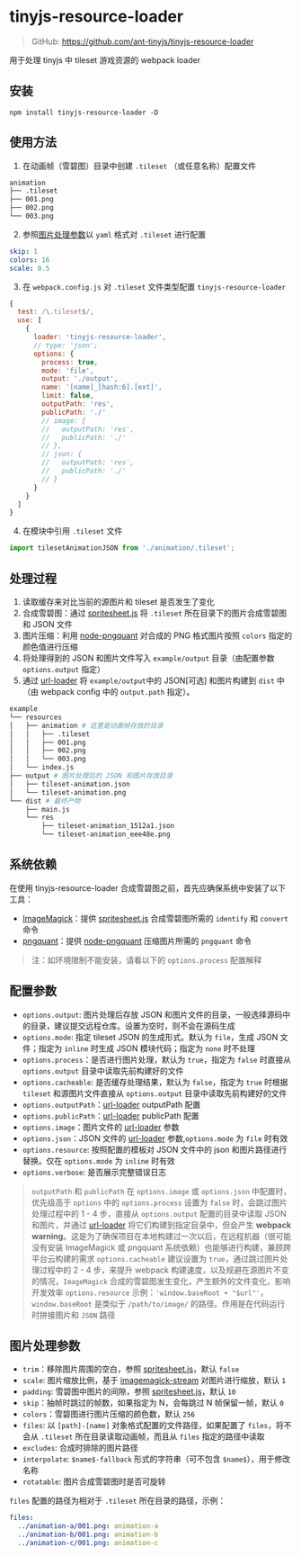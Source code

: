 # tinyjs-resource-loader

> GitHub: https://github.com/ant-tinyjs/tinyjs-resource-loader

用于处理 tinyjs 中 tileset 游戏资源的 webpack loader

## 安装
`npm install tinyjs-resource-loader -D`

## 使用方法
1. 在动画帧（雪碧图）目录中创建 `.tileset` （或任意名称）配置文件
```bash
animation
├── .tileset
├── 001.png
├── 002.png
└── 003.png
```
2. 参照[图片处理参数](#图片处理参数)以 `yaml` 格式对 `.tileset` 进行配置
```yaml
skip: 1
colors: 16
scale: 0.5
```
3. 在 `webpack.config.js` 对 `.tileset` 文件类型配置 `tinyjs-resource-loader`
```javascript
{
  test: /\.tileset$/,
  use: [
    {
      loader: 'tinyjs-resource-loader',
      // type: 'json';
      options: {
        process: true,
        mode: 'file',
        output: './output',
        name: '[name]_[hash:6].[ext]',
        limit: false,
        outputPath: 'res',
        publicPath: './'
        // image: {
        //   outputPath: 'res',
        //   publicPath: './'
        // },
        // json: {
        //   outputPath: 'res',
        //   publicPath: './'
        // }
      }
    }
  ]
}
```
4. 在模块中引用 `.tileset` 文件
```javascript
import tilesetAnimationJSON from './animation/.tileset';
```

## 处理过程
1. 读取缓存来对比当前的源图片和 tileset 是否发生了变化
2. 合成雪碧图：通过 [spritesheet.js](https://github.com/krzysztof-o/spritesheet.js) 将 `.tileset` 所在目录下的图片合成雪碧图和 JSON 文件
3. 图片压缩：利用 [node-pngquant](https://github.com/papandreou/node-pngquant) 对合成的 PNG 格式图片按照 `colors` 指定的颜色值进行压缩
4. 将处理得到的 JSON 和图片文件写入 `example/output` 目录（由配置参数 `options.output` 指定）
5. 通过 [url-loader](https://github.com/webpack-contrib/url-loader) 将 `example/output`中的 JSON[可选] 和图片构建到 `dist` 中（由 webpack config 中的 `output.path` 指定）。

```bash
example
└── resources
│   ├── animation # 这里是动画帧存放的目录
│   │   ├── .tileset
│   │   ├── 001.png
│   │   ├── 002.png
│   │   └── 003.png
│   └── index.js
├── output # 图片处理后的 JSON 和图片存放目录
│   ├── tileset-animation.json
│   └── tileset-animation.png
└── dist # 最终产物
    ├── main.js
    └── res
        ├── tileset-animation_1512a1.json
        └── tileset-animation_eee48e.png
```

## 系统依赖
在使用 tinyjs-resource-loader 合成雪碧图之前，首先应确保系统中安装了以下工具：
+ [ImageMagick](https://www.imagemagick.org/script/download.php)：提供 [spritesheet.js](https://github.com/krzysztof-o/spritesheet.js) 合成雪碧图所需的 `identify` 和 `convert` 命令
+ [pngquant](https://pngquant.org/)：提供 [node-pngquant](https://github.com/papandreou/node-pngquant) 压缩图片所需的 `pngquant` 命令

> 注：如环境限制不能安装，请看以下的 `options.process` 配置解释

## 配置参数
+ `options.output`: 图片处理后存放 JSON 和图片文件的目录，一般选择源码中的目录，建议提交远程仓库。设置为空时，则不会在源码生成
+ `options.mode`: 指定 tileset JSON 的生成形式。默认为 `file`，生成 JSON 文件；指定为 `inline` 时生成 JSON 模块代码；指定为 `none` 时不处理
+ `options.process`：是否进行图片处理，默认为 `true`，指定为 `false` 时直接从 `options.output` 目录中读取先前构建好的文件
+ `options.cacheable`: 是否缓存处理结果，默认为 `false`，指定为 `true` 时根据 `tileset` 和源图片文件直接从 `options.output` 目录中读取先前构建好的文件
+ `options.outputPath`：[url-loader](https://github.com/webpack-contrib/url-loader) outputPath 配置
+ `options.publicPath`：[url-loader](https://github.com/webpack-contrib/url-loader) publicPath 配置
+ `options.image`：图片文件的 [url-loader](https://github.com/webpack-contrib/url-loader) 参数
+ `options.json`：JSON 文件的 [url-loader](https://github.com/webpack-contrib/url-loader) 参数,`options.mode` 为 `file` 时有效
+ `options.resource`: 按照配置的模板对 JSON 文件中的 json 和图片路径进行替换。仅在 `options.mode` 为 `inline` 时有效
+ `options.verbose`: 是否展示完整错误日志

> `outputPath` 和 `publicPath` 在 `options.image` 或 `options.json` 中配置时，优先级高于 `options` 中的
> `options.process` 设置为 `false` 时，会跳过图片处理过程中的 1 - 4 步，直接从 `options.output` 配置的目录中读取 JSON 和图片，并通过 [url-loader](https://github.com/webpack-contrib/url-loader) 将它们构建到指定目录中，但会产生 **webpack warning**。这是为了确保项目在本地构建过一次以后，在远程机器（很可能没有安装 ImageMagick 或 pngquant 系统依赖）也能够进行构建，兼顾跨平台云构建的需求
> `options.cacheable` 建议设置为 `true`，通过跳过图片处理过程中的 2 - 4 步，来提升 webpack 构建速度，以及规避在源图片不变的情况，`ImageMagick` 合成的雪碧图发生变化，产生额外的文件变化，影响开发效率
> `options.resource` 示例：`'window.baseRoot + "$url"'`，`window.baseRoot` 是类似于 `/path/to/image/` 的路径。作用是在代码运行时拼接图片和 `JSON` 路径

## 图片处理参数
+ `trim`：移除图片周围的空白，参照 [spritesheet.js](https://github.com/krzysztof-o/spritesheet.js)，默认 `false`
+ `scale`: 图片缩放比例，基于 [imagemagick-stream](https://github.com/eivindfjeldstad/imagemagick-stream) 对图片进行缩放，默认 `1`
+ `padding`: 雪碧图中图片的间隙，参照 [spritesheet.js](https://github.com/krzysztof-o/spritesheet.js)，默认 `10`
+ `skip`：抽帧时跳过的帧数，如果指定为 N，会每跳过 N 帧保留一帧，默认 `0`
+ `colors`：雪碧图进行图片压缩的颜色数，默认 `256`
+ `files`: 以 `[path]-[name]` 对象格式配置的文件路径，如果配置了 `files`，将不会从 `.tileset` 所在目录读取动画帧，而且从 `files` 指定的路径中读取
+ `excludes`: 合成时排除的图片路径
+ `interpolate`: `$name$-fallback` 形式的字符串（可不包含 `$name$`），用于修改名称
+ `rotatable`: 图片合成雪碧图时是否可旋转

`files` 配置的路径为相对于 `.tileset` 所在目录的路径，示例：
```yaml
files:
  ../animation-a/001.png: animation-a
  ../animation-b/001.png: animation-b
  ../animation-c/001.png: animation-c
```
